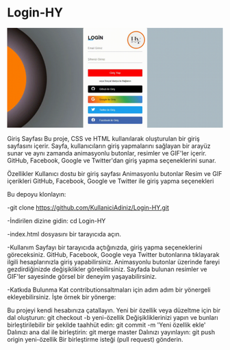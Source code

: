 # Login-HY

![](screen.gif)

Giriş Sayfası
Bu proje, CSS ve HTML kullanılarak oluşturulan bir giriş sayfasını içerir. Sayfa, kullanıcıların giriş yapmalarını sağlayan bir arayüz sunar ve aynı zamanda animasyonlu butonlar, resimler ve GIF'ler içerir. GitHub, Facebook, Google ve Twitter'dan giriş yapma seçeneklerini sunar.

Özellikler
Kullanıcı dostu bir giriş sayfası
Animasyonlu butonlar
Resim ve GIF içerikleri
GitHub, Facebook, Google ve Twitter ile giriş yapma seçenekleri

Bu depoyu klonlayın:

-git clone https://github.com/KullaniciAdiniz/Login-HY.git

-İndirilen dizine gidin:
cd Login-HY


-index.html dosyasını bir tarayıcıda açın.

-Kullanım
Sayfayı bir tarayıcıda açtığınızda, giriş yapma seçeneklerini göreceksiniz.
GitHub, Facebook, Google veya Twitter butonlarına tıklayarak ilgili hesaplarınızla giriş yapabilirsiniz.
Animasyonlu butonlar üzerinde fareyi gezdirdiğinizde değişiklikler görebilirsiniz.
Sayfada bulunan resimler ve GIF'ler sayesinde görsel bir deneyim yaşayabilirsiniz.

-Katkıda Bulunma
Kat contributionsaltmaları için adım adım bir yönergeli ekleyebilirsiniz. İşte örnek bir yönerge:

Bu projeyi kendi hesabınıza çatallayın.
Yeni bir özellik veya düzeltme için bir dal oluşturun: git checkout -b yeni-özellik
Değişikliklerinizi yapın ve bunları birleştirilebilir bir şekilde taahhüt edin: git commit -m 'Yeni özellik ekle'
Dalınızı ana dal ile birleştirin: git merge master
Dalınızı yayınlayın: git push origin yeni-özellik
Bir birleştirme isteği (pull request) gönderin.
